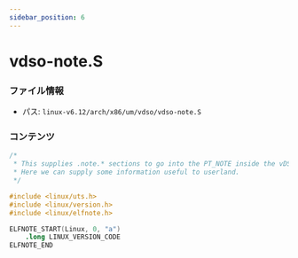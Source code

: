 ```yaml
---
sidebar_position: 6
---
```

# vdso-note.S

### ファイル情報

- パス: `linux-v6.12/arch/x86/um/vdso/vdso-note.S`

### コンテンツ

```S
/*
 * This supplies .note.* sections to go into the PT_NOTE inside the vDSO text.
 * Here we can supply some information useful to userland.
 */

#include <linux/uts.h>
#include <linux/version.h>
#include <linux/elfnote.h>

ELFNOTE_START(Linux, 0, "a")
	.long LINUX_VERSION_CODE
ELFNOTE_END

```
